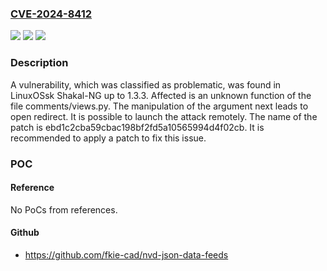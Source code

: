 ### [CVE-2024-8412](https://cve.mitre.org/cgi-bin/cvename.cgi?name=CVE-2024-8412)
![](https://img.shields.io/static/v1?label=Product&message=Shakal-NG&color=blue)
![](https://img.shields.io/static/v1?label=Version&message=%3D%201.3.0%20&color=brighgreen)
![](https://img.shields.io/static/v1?label=Vulnerability&message=CWE-601%20Open%20Redirect&color=brighgreen)

### Description

A vulnerability, which was classified as problematic, was found in LinuxOSsk Shakal-NG up to 1.3.3. Affected is an unknown function of the file comments/views.py. The manipulation of the argument next leads to open redirect. It is possible to launch the attack remotely. The name of the patch is ebd1c2cba59cbac198bf2fd5a10565994d4f02cb. It is recommended to apply a patch to fix this issue.

### POC

#### Reference
No PoCs from references.

#### Github
- https://github.com/fkie-cad/nvd-json-data-feeds

